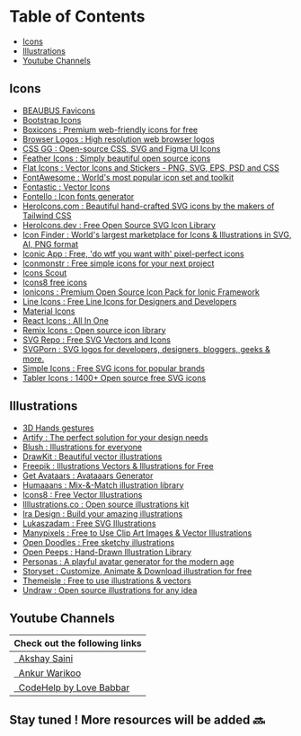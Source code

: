 # Table of Contents
- [Icons](#icons)
- [Illustrations](#illustrations)
- [Youtube Channels](#youtube-channels)

## Icons
- [BEAUBUS Favicons](https://favicons.beaubus.com/)
- [Bootstrap Icons](https://icons.getbootstrap.com/)
- [Boxicons : Premium web-friendly icons for free](https://boxicons.com/)
- [Browser Logos : High resolution web browser logos](https://github.com/alrra/browser-logos/)
- [CSS GG : Open-source CSS, SVG and Figma UI Icons](https://css.gg/)
- [Feather Icons : Simply beautiful open source icons](https://feathericons.com/)
- [Flat Icons : Vector Icons and Stickers - PNG, SVG, EPS, PSD and CSS](https://www.flaticon.com/)
- [FontAwesome : World's most popular icon set and toolkit](https://fontawesome.com/)
- [Fontastic : Vector Icons](https://fontastic.me/)
- [Fontello : Icon fonts generator](https://fontello.com/)
- [HeroIcons.com : Beautiful hand-crafted SVG icons by the makers of Tailwind CSS](https://heroicons.com/)
- [HeroIcons.dev : Free Open Source SVG Icon Library](https://heroicons.dev/)
- [Icon Finder : World's largest marketplace for Icons & Illustrations in SVG, AI, PNG format](https://www.iconfinder.com/)
- [Iconic App : Free, 'do wtf you want with' pixel-perfect icons](https://iconic.app/)
- [Iconmonstr : Free simple icons for your next project](https://iconmonstr.com/)
- [Icons Scout](https://iconscout.com/unicons)
- [Icons8 free icons](https://icons8.com/)
- [Ionicons : Premium Open Source Icon Pack for Ionic Framework](https://ionic.io/ionicons)
- [Line Icons : Free Line Icons for Designers and Developers](https://lineicons.com/)
- [Material Icons](https://fonts.google.com/icons?selected=Material+Icons)
- [React Icons : All In One](https://react-icons.github.io/react-icons/)
- [Remix Icons : Open source icon library](https://remixicon.com/)
- [SVG Repo : Free SVG Vectors and Icons](https://www.svgrepo.com/)
- [SVGPorn : SVG logos for developers, designers, bloggers, geeks & more.](https://svgporn.com/)
- [Simple Icons : Free SVG icons for popular brands](https://simpleicons.org/)
- [Tabler Icons : 1400+ Open source free SVG icons](https://tablericons.com/)


## Illustrations
- [3D Hands gestures](https://www.handz.design/)
- [Artify : The perfect solution for your design needs](https://www.artify.co/vector-illustrations)
- [Blush : Illustrations for everyone](https://blush.design/)
- [DrawKit : Beautiful vector illustrations](https://drawkit.com/)
- [Freepik : Illustrations Vectors & Illustrations for Free](https://www.freepik.com/vectors/illustrations)
- [Get Avataars : Avataaars Generator](https://getavataaars.com/)
- [Humaaans : Mix-&-Match illustration library](https://www.humaaans.com/)
- [Icons8 : Free Vector Illustrations](https://icons8.com/illustrations)
- [Illlustrations.co : Open source illustrations kit](https://illlustrations.co/)
- [Ira Design : Build your amazing illustrations](https://iradesign.io/)
- [Lukaszadam : Free SVG Illustrations](https://lukaszadam.com/illustrations)
- [Manypixels : Free to Use Clip Art Images & Vector Illustrations](https://www.manypixels.co/gallery)
- [Open Doodles : Free sketchy illustrations](https://www.opendoodles.com/)
- [Open Peeps : Hand-Drawn Illustration Library](https://www.openpeeps.com/)
- [Personas : A playful avatar generator for the modern age](https://personas.draftbit.com/)
- [Storyset : Customize, Animate & Download illustration for free](https://storyset.com/)
- [Themeisle : Free to use illustrations & vectors](https://themeisle.com/illustrations/)
- [Undraw : Open source illustrations for any idea](https://undraw.co/illustrations)

## Youtube Channels
| Check out the following links                                                                                                          |
| ---------------------------------------------------------------------------------------------------------------------------------------|
| [<i class="fa-brands fa-youtube" style="color:#EC2B00"></i> &nbsp; Akshay Saini](https://www.youtube.com/c/akshaymarch7/featured)      |
| [<i class="fa-brands fa-youtube" style="color:#EC2B00"></i> &nbsp; Ankur Warikoo](https://www.youtube.com/c/warikoo/featured)          |
| [<i class="fa-brands fa-youtube" style="color:#EC2B00"></i> &nbsp; CodeHelp by Love Babbar](https://www.youtube.com/c/CodeHelpbyBabbar)|

<h2> Stay tuned ! More resources will be added 🔜  <h2>
